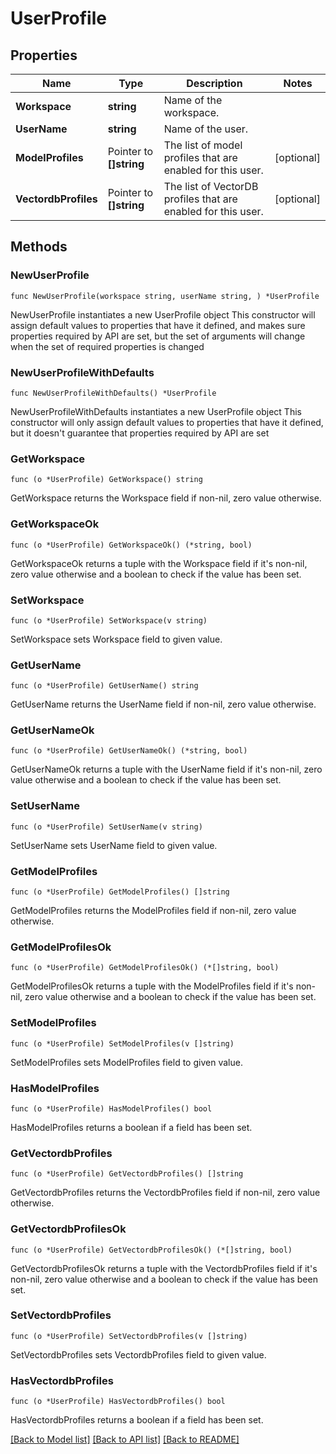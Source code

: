 # UserProfile

## Properties

Name | Type | Description | Notes
------------ | ------------- | ------------- | -------------
**Workspace** | **string** | Name of the workspace. | 
**UserName** | **string** | Name of the user. | 
**ModelProfiles** | Pointer to **[]string** | The list of model profiles that are enabled for this user. | [optional] 
**VectordbProfiles** | Pointer to **[]string** | The list of VectorDB profiles that are enabled for this user. | [optional] 

## Methods

### NewUserProfile

`func NewUserProfile(workspace string, userName string, ) *UserProfile`

NewUserProfile instantiates a new UserProfile object
This constructor will assign default values to properties that have it defined,
and makes sure properties required by API are set, but the set of arguments
will change when the set of required properties is changed

### NewUserProfileWithDefaults

`func NewUserProfileWithDefaults() *UserProfile`

NewUserProfileWithDefaults instantiates a new UserProfile object
This constructor will only assign default values to properties that have it defined,
but it doesn't guarantee that properties required by API are set

### GetWorkspace

`func (o *UserProfile) GetWorkspace() string`

GetWorkspace returns the Workspace field if non-nil, zero value otherwise.

### GetWorkspaceOk

`func (o *UserProfile) GetWorkspaceOk() (*string, bool)`

GetWorkspaceOk returns a tuple with the Workspace field if it's non-nil, zero value otherwise
and a boolean to check if the value has been set.

### SetWorkspace

`func (o *UserProfile) SetWorkspace(v string)`

SetWorkspace sets Workspace field to given value.


### GetUserName

`func (o *UserProfile) GetUserName() string`

GetUserName returns the UserName field if non-nil, zero value otherwise.

### GetUserNameOk

`func (o *UserProfile) GetUserNameOk() (*string, bool)`

GetUserNameOk returns a tuple with the UserName field if it's non-nil, zero value otherwise
and a boolean to check if the value has been set.

### SetUserName

`func (o *UserProfile) SetUserName(v string)`

SetUserName sets UserName field to given value.


### GetModelProfiles

`func (o *UserProfile) GetModelProfiles() []string`

GetModelProfiles returns the ModelProfiles field if non-nil, zero value otherwise.

### GetModelProfilesOk

`func (o *UserProfile) GetModelProfilesOk() (*[]string, bool)`

GetModelProfilesOk returns a tuple with the ModelProfiles field if it's non-nil, zero value otherwise
and a boolean to check if the value has been set.

### SetModelProfiles

`func (o *UserProfile) SetModelProfiles(v []string)`

SetModelProfiles sets ModelProfiles field to given value.

### HasModelProfiles

`func (o *UserProfile) HasModelProfiles() bool`

HasModelProfiles returns a boolean if a field has been set.

### GetVectordbProfiles

`func (o *UserProfile) GetVectordbProfiles() []string`

GetVectordbProfiles returns the VectordbProfiles field if non-nil, zero value otherwise.

### GetVectordbProfilesOk

`func (o *UserProfile) GetVectordbProfilesOk() (*[]string, bool)`

GetVectordbProfilesOk returns a tuple with the VectordbProfiles field if it's non-nil, zero value otherwise
and a boolean to check if the value has been set.

### SetVectordbProfiles

`func (o *UserProfile) SetVectordbProfiles(v []string)`

SetVectordbProfiles sets VectordbProfiles field to given value.

### HasVectordbProfiles

`func (o *UserProfile) HasVectordbProfiles() bool`

HasVectordbProfiles returns a boolean if a field has been set.


[[Back to Model list]](../README.md#documentation-for-models) [[Back to API list]](../README.md#documentation-for-api-endpoints) [[Back to README]](../README.md)


